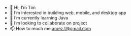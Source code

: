 - 👋 Hi, I’m Tim
- 👀 I’m interested in building web, mobile, and desktop app
- 🌱 I’m currently learning Java
- 💞️ I’m looking to collaborate on project
- 📫 How to reach me anrez.t@gmail.com

